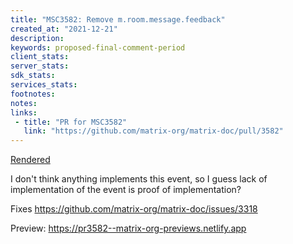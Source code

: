 ```yaml
---
title: "MSC3582: Remove m.room.message.feedback"
created_at: "2021-12-21"
description:
keywords: proposed-final-comment-period
client_stats:
server_stats:
sdk_stats:
services_stats:
footnotes:
notes:
links:
 - title: "PR for MSC3582"
   link: "https://github.com/matrix-org/matrix-doc/pull/3582"
---
```

[Rendered](https://github.com/matrix-org/matrix-doc/blob/uhoreg/remove_room_message_feedback/proposals/3582-remove-room-feedback.md)

I don't think anything implements this event, so I guess lack of implementation of the event is proof of implementation?

Fixes https://github.com/matrix-org/matrix-doc/issues/3318

<!-- Replace -->
Preview: https://pr3582--matrix-org-previews.netlify.app
<!-- Replace -->

